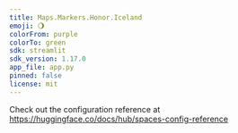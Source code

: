 ```yaml
---
title: Maps.Markers.Honor.Iceland
emoji: 🌖
colorFrom: purple
colorTo: green
sdk: streamlit
sdk_version: 1.17.0
app_file: app.py
pinned: false
license: mit
---
```


Check out the configuration reference at https://huggingface.co/docs/hub/spaces-config-reference
